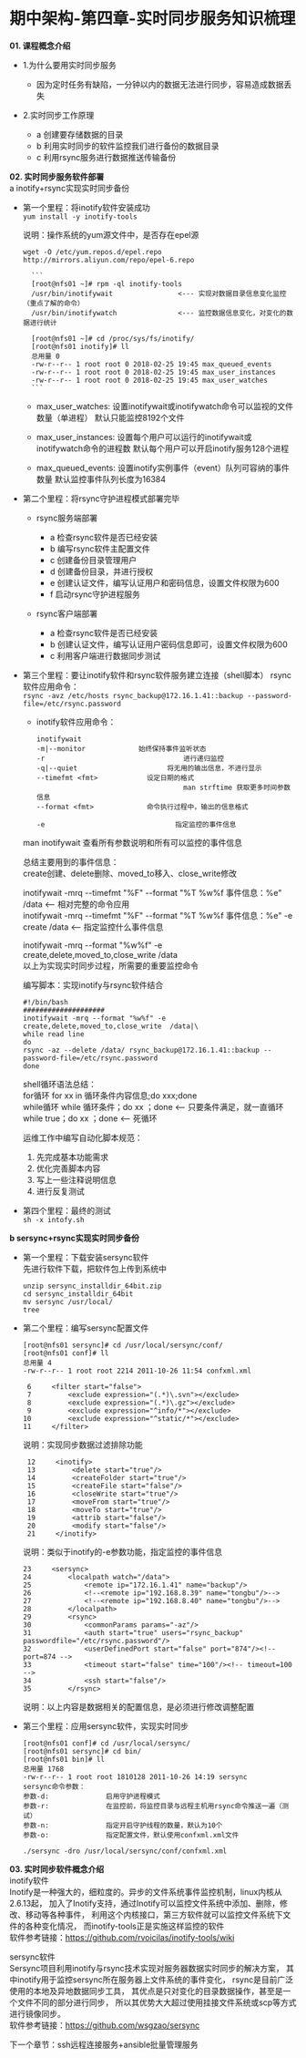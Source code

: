 
期中架构-第四章-实时同步服务知识梳理
======================================================================

__01. 课程概念介绍__<br>
- 1.为什么要用实时同步服务
    - 因为定时任务有缺陷，一分钟以内的数据无法进行同步，容易造成数据丢失

- 2.实时同步工作原理
    - a 创建要存储数据的目录
    - b 利用实时同步的软件监控我们进行备份的数据目录
    - c 利用rsync服务进行数据推送传输备份

__02. 实时同步服务软件部署__<br>
    a inotify+rsync实现实时同步备份

- 第一个里程：将inotify软件安装成功<br>
	``yum install -y inotify-tools``

	说明：操作系统的yum源文件中，是否存在epel源<br>

	``wget -O /etc/yum.repos.d/epel.repo http://mirrors.aliyun.com/repo/epel-6.repo``

	    ```
	    [root@nfs01 ~]# rpm -ql inotify-tools
        /usr/bin/inotifywait                <--- 实现对数据目录信息变化监控（重点了解的命令）
        /usr/bin/inotifywatch               <--- 监控数据信息变化，对变化的数据进行统计

	    [root@nfs01 ~]# cd /proc/sys/fs/inotify/
        [root@nfs01 inotify]# ll
        总用量 0
        -rw-r--r-- 1 root root 0 2018-02-25 19:45 max_queued_events
        -rw-r--r-- 1 root root 0 2018-02-25 19:45 max_user_instances
        -rw-r--r-- 1 root root 0 2018-02-25 19:45 max_user_watches
        ```

    - max_user_watches:	设置inotifywait或inotifywatch命令可以监视的文件数量（单进程）
	                    默认只能监控8192个文件

    - max_user_instances:	设置每个用户可以运行的inotifywait或inotifywatch命令的进程数
	                    默认每个用户可以开启inotify服务128个进程

    - max_queued_events:	设置inotify实例事件（event）队列可容纳的事件数量
                        默认监控事件队列长度为16384

- 第二个里程：将rsync守护进程模式部署完毕
    - rsync服务端部署
        - a 检查rsync软件是否已经安装
        - b 编写rsync软件主配置文件
        - c 创建备份目录管理用户
        - d 创建备份目录，并进行授权
        - e 创建认证文件，编写认证用户和密码信息，设置文件权限为600
        - f 启动rsync守护进程服务

    - rsync客户端部署
        - a 检查rsync软件是否已经安装
        - b 创建认证文件，编写认证用户密码信息即可，设置文件权限为600
        - c 利用客户端进行数据同步测试


- 第三个里程：要让inotify软件和rsync软件服务建立连接（shell脚本）
	rsync软件应用命令：<br>
	``rsync -avz /etc/hosts rsync_backup@172.16.1.41::backup --password-file=/etc/rsync.password``


	- inotify软件应用命令：
	    ```
        inotifywait
        -m|--monitor	         始终保持事件监听状态
        -r                                  进行递归监控
        -q|--quiet                      将无用的输出信息，不进行显示
        --timefmt <fmt>            设定日期的格式
                                            man strftime 获取更多时间参数信息
        --format <fmt>             命令执行过程中，输出的信息格式

        -e                                指定监控的事件信息
        ```
	man inotifywait 查看所有参数说明和所有可以监控的事件信息

    总结主要用到的事件信息：<br>
	create创建、delete删除、moved_to移入、close_write修改<br>

	inotifywait -mrq --timefmt "%F" --format "%T %w%f 事件信息：%e" /data  <-- 相对完整的命令应用<br>
	inotifywait -mrq --timefmt "%F" --format "%T %w%f 事件信息：%e" -e create /data   <-- 指定监控什么事件信息<br>

	inotifywait -mrq --format "%w%f" -e create,delete,moved_to,close_write  /data<br>
	以上为实现实时同步过程，所需要的重要监控命令<br>

    编写脚本：实现inotify与rsync软件结合<br>

     ```
     #!/bin/bash
     ####################
     inotifywait -mrq --format "%w%f" -e create,delete,moved_to,close_write  /data|\
     while read line
     do
     rsync -az --delete /data/ rsync_backup@172.16.1.41::backup --password-file=/etc/rsync.password
     done
     ```

	shell循环语法总结：<br>
	for循环       for xx in 循环条件内容信息;do xxx;done<br>
	while循环     while 循环条件；do xx ；done    <-- 只要条件满足，就一直循环<br>
	              while true；do xx ；done         <-- 死循环<br>

	运维工作中编写自动化脚本规范：
	1. 先完成基本功能需求
	2. 优化完善脚本内容
	3. 写上一些注释说明信息
	4. 进行反复测试

- 第四个里程：最终的测试<br>
	```sh -x intofy.sh```

__b sersync+rsync实现实时同步备份__<br>

- 第一个里程：下载安装sersync软件<br>
	先进行软件下载，把软件包上传到系统中<br>
    ```
    unzip sersync_installdir_64bit.zip
    cd sersync_installdir_64bit
    mv sersync /usr/local/
    tree
    ```

- 第二个里程：编写sersync配置文件

    ```
    [root@nfs01 sersync]# cd /usr/local/sersync/conf/
    [root@nfs01 conf]# ll
    总用量 4
    -rw-r--r-- 1 root root 2214 2011-10-26 11:54 confxml.xml
	```

	```
     6     <filter start="false">
     7         <exclude expression="(.*)\.svn"></exclude>
     8         <exclude expression="(.*)\.gz"></exclude>
     9         <exclude expression="^info/*"></exclude>
    10         <exclude expression="^static/*"></exclude>
    11     </filter>
   ```

   说明：实现同步数据过滤排除功能<br>
   ```
    12     <inotify>
    13         <delete start="true"/>
    14         <createFolder start="true"/>
    15         <createFile start="false"/>
    16         <closeWrite start="true"/>
    17         <moveFrom start="true"/>
    18         <moveTo start="true"/>
    19         <attrib start="false"/>
    20         <modify start="false"/>
    21     </inotify>
    ```
	说明：类似于inotify的-e参数功能，指定监控的事件信息<br>

	```
    23     <sersync>
    24         <localpath watch="/data">
    25             <remote ip="172.16.1.41" name="backup"/>
    26             <!--<remote ip="192.168.8.39" name="tongbu"/>-->
    27             <!--<remote ip="192.168.8.40" name="tongbu"/>-->
    28         </localpath>
    29         <rsync>
    30             <commonParams params="-az"/>
    31             <auth start="true" users="rsync_backup" passwordfile="/etc/rsync.password"/>
    32             <userDefinedPort start="false" port="874"/><!-- port=874 -->
    33             <timeout start="false" time="100"/><!-- timeout=100 -->
    34             <ssh start="false"/>
    35         </rsync>
    ```
	 说明：以上内容是数据相关的配置信息，是必须进行修改调整配置<br>

- 第三个里程：应用sersync软件，实现实时同步
    ```
    [root@nfs01 conf]# cd /usr/local/sersync/
    [root@nfs01 sersync]# cd bin/
    [root@nfs01 bin]# ll
    总用量 1768
    -rw-r--r-- 1 root root 1810128 2011-10-26 14:19 sersync
    sersync命令参数：
    参数-d:              启用守护进程模式
    参数-r:              在监控前，将监控目录与远程主机用rsync命令推送一遍（测试）
    参数-n:              指定开启守护线程的数量，默认为10个
    参数-o:              指定配置文件，默认使用confxml.xml文件

    ./sersync -dro /usr/local/sersync/conf/confxml.xml
    ```

__03. 实时同步软件概念介绍__<br>
    inotify软件<br>
    Inotify是一种强大的，细粒度的。异步的文件系统事件监控机制，linux内核从2.6.13起，
    加入了Inotify支持，通过Inotify可以监控文件系统中添加、删除，修改、移动等各种事件，
	利用这个内核接口，第三方软件就可以监控文件系统下文件的各种变化情况，
	而inotify-tools正是实施这样监控的软件	<br>
	软件参考链接：https://github.com/rvoicilas/inotify-tools/wiki<br>

sersync软件<br>
Sersync项目利用inotify与rsync技术实现对服务器数据实时同步的解决方案，
其中inotify用于监控sersync所在服务器上文件系统的事件变化，
rsync是目前广泛使用的本地及异地数据同步工具，
其优点是只对变化的目录数据操作，甚至是一个文件不同的部分进行同步，
所以其优势大大超过使用挂接文件系统或scp等方式进行镜像同步。<br>
软件参考链接：https://github.com/wsgzao/sersync<br>

下一个章节：ssh远程连接服务+ansible批量管理服务



































